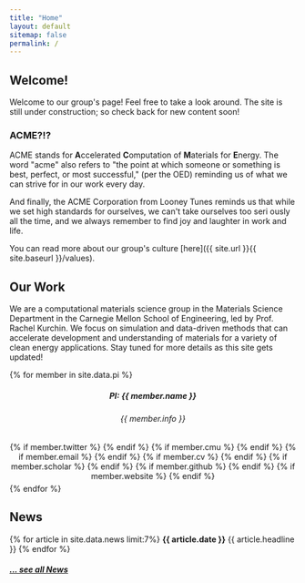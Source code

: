 ```yaml
---
title: "Home"
layout: default
sitemap: false
permalink: /
---
```


<div id="homeid" class="col-sm-7 col-xs-12">

## Welcome!

Welcome to our group's page! Feel free to take a look around. The site is still under construction; so check back for new content soon!

### ACME?!?
ACME stands for **A**ccelerated **C**omputation of **M**aterials for **E**nergy. The word "acme" also refers to "the point at which someone or
something is best, perfect, or most successful," (per the OED) reminding us of what we can strive for in our work every day.

And finally, the ACME Corporation from Looney Tunes reminds us that while we set high standards for ourselves, we can't take ourselves too seri
ously all the time, and we always remember to find joy and laughter in work and life.

You can read more about our group's culture [here]({{ site.url }}{{ site.baseurl }}/values).

## Our Work
We are a computational materials science group in the Materials Science Department in the Carnegie Mellon School of Engineering, led by Prof. Rachel Kurchin. We focus on simulation and data-driven methods that can accelerate development and understanding of materials for a variety of clean energy applications. Stay tuned for more details as this site gets updated!

</div>
<div id="newsid" class="col-sm-5 col-xs-12" >
<div>
{% for member in site.data.pi %}
<div class="jumbotron">
   <center>
<!-- <a href="{{site.url}}{{site.baseurl}}/team"><img src="{{site.url}}{{site.baseurl}}/images/teampic/{{ member.photo }}" width="50%" style="block:inline; margin-left:auto; margin-right:auto; margin-bottom:5px;"/></a> -->
   <h5>PI: {{ member.name }}</h5>
   <h6>{{ member.info }}</h6>
   <div style="margin-bottom:5px">
   {% if member.twitter %}<a href="{{ member.twitter }}" target="_blank"><i class="fa fa-twitter-square fa-2x"></i></a> {% endif %}
   {% if member.cmu %}<a href="{{ member.cmu }}" target="_blank"><i class="ai ai-archive-square ai-2x"></i></a> {% endif %}
   {% if member.email %}<a href="mailto:{{ member.email }}" target="_blank"><i class="fa fa-envelope-square fa-2x"></i></a> {% endif %}
   {% if member.cv %} <a href="{{ site.url }}{{ site.baseurl }}/{{ member.cv }}" target="_blank"><i class="ai ai-cv-square ai-2x"></i></a> {% endif %}
   {% if member.scholar %} <a href="{{ member.scholar }}" target="_blank"><i class="ai ai-google-scholar-square ai-2x"></i></a> {% endif %}
   {% if member.github %} <a href="{{ member.github }}" target="_blank"><i class="fa fa-github-square fa-2x"></i></a> {% endif %}
   {% if member.website %} <a href="{{ member.website }}" target="_blank"><i class="fa fa-external-link-square fa-2x"></i></a> {% endif %}
  </div>
  </center>
</div>
{% endfor %}
</div>

<div class="jumbotron">
<h2>News</h2>
  {% for article in site.data.news limit:7%}
  <b>{{ article.date }}</b>
    {{ article.headline }}
  {% endfor %}
  
  <h5><a href="{{ site.url }}{{ site.baseurl }}/allnews.html">... see all News</a></h5>
</div>
</div>
